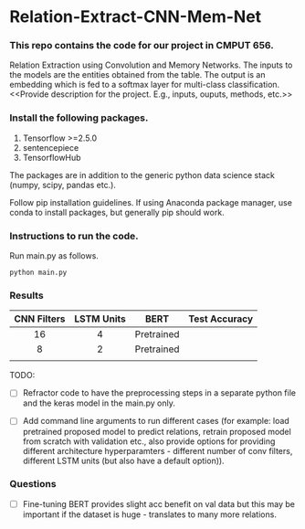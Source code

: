 # Relation-Extract-CNN-Mem-Net


### This repo contains the code for our project in CMPUT 656.
Relation Extraction using Convolution and Memory Networks.
The inputs to the models are the entities obtained from the table. The output is an embedding which is fed to a softmax layer for multi-class classification.
<<Provide description for the project. E.g., inputs, ouputs, methods, etc.>>


### Install the following packages.
1. Tensorflow >=2.5.0
2. sentencepiece
3. TensorflowHub

The packages are in addition to the generic python data science stack (numpy, scipy, pandas etc.).

Follow pip installation guidelines. If using Anaconda package manager, use conda to install packages, but generally pip should work.

### Instructions to run the code.

Run main.py as follows.
```
python main.py
```

### Results

| CNN Filters | LSTM Units | BERT       | Test Accuracy |
|:-----------:|:----------:|:----------:|:-------------:|
| 16          | 4          | Pretrained |               |
| 8           | 2          | Pretrained |               |
|             |            |            |               |




TODO: 
- [ ] Refractor code to have the preprocessing steps in a separate python file and the keras model in the main.py only.
- [ ] Add command line arguments to run different cases (for example: load pretrained proposed model to predict relations, retrain proposed model from scratch with validation etc., also provide options for providing different architecture hyperparamters - different number of conv filters, different LSTM units (but also have a default option)).


### Questions
- [ ] Fine-tuning BERT provides slight acc benefit on val data but this may be important if the dataset is huge - translates to many more relations.

